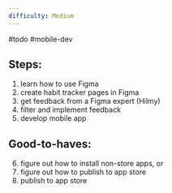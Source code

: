 ```yaml
---
difficulty: Medium
---
```


#todo #mobile-dev 
## Steps:
1. learn how to use Figma
2. create habit tracker pages in Figma
3. get feedback from a Figma expert (Hilmy)
4. filter and implement feedback
5. develop mobile app

## Good-to-haves:
6. figure out how to install non-store apps, or
7. figure out how to publish to app store
8. publish to app store